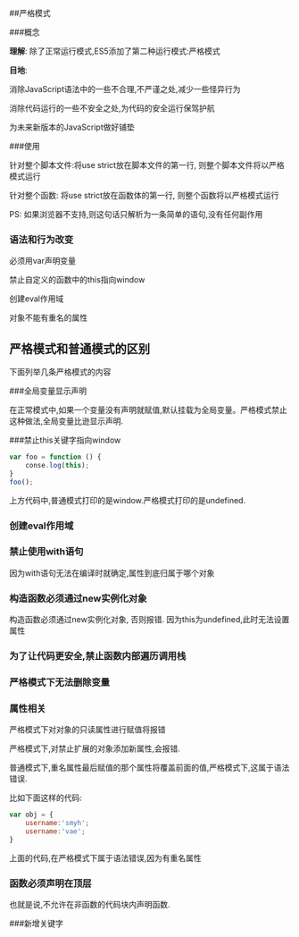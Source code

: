 ##严格模式

###概念

**理解**: 除了正常运行模式,ES5添加了第二种运行模式:严格模式

**目地**:

消除JavaScript语法中的一些不合理,不严谨之处,减少一些怪异行为

消除代码运行的一些不安全之处,为代码的安全运行保驾护航

为未来新版本的JavaScript做好铺垫

###使用

针对整个脚本文件:将use strict放在脚本文件的第一行, 则整个脚本文件将以严格模式运行

针对整个函数: 将use strict放在函数体的第一行, 则整个函数将以严格模式运行

PS: 如果浏览器不支持,则这句话只解析为一条简单的语句,没有任何副作用

### 语法和行为改变

必须用var声明变量

禁止自定义的函数中的this指向window

创建eval作用域

对象不能有重名的属性

## 严格模式和普通模式的区别

下面列举几条严格模式的内容

###全局变量显示声明

在正常模式中,如果一个变量没有声明就赋值,默认挂载为全局变量。严格模式禁止这种做法,全局变量比逊显示声明.

###禁止this关键字指向window

```javascript
var foo = function () {
    conse.log(this);
}
foo();
```

  上方代码中,普通模式打印的是window.严格模式打印的是undefined.

### 创建eval作用域

### 禁止使用with语句

因为with语句无法在编译时就确定,属性到底归属于哪个对象

### 构造函数必须通过new实例化对象

构造函数必须通过new实例化对象, 否则报错. 因为this为undefined,此时无法设置属性

### 为了让代码更安全,禁止函数内部遍历调用栈

### 严格模式下无法删除变量

### 属性相关

严格模式下对对象的只读属性进行赋值将报错

严格模式下,对禁止扩展的对象添加新属性,会报错.

普通模式下,重名属性最后赋值的那个属性将覆盖前面的值,严格模式下,这属于语法错误.

 比如下面这样的代码:

```javascript
var obj = {
    username:'smyh';
    username:'vae';
}
```

上面的代码,在严格模式下属于语法错误,因为有重名属性

### 函数必须声明在顶层

也就是说,不允许在非函数的代码块内声明函数.

###新增关键字

